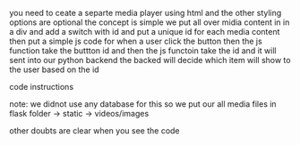 you need to  ceate a  separte media player using  html  and the other styling options are optional
the  concept is simple we put all over midia content in in a div and add a switch with  id  and  put a unique id for each media content
then put a simple js code for when a user click the button then the js function take the buttton id  and then the js functoin take the id and it will sent into our python backend
the backed will decide which item will show to the user based on the id 

code instructions

note: we didnot use any database for this so we put our all media files in flask folder -> static -> videos/images 

other doubts are clear when you see the code
